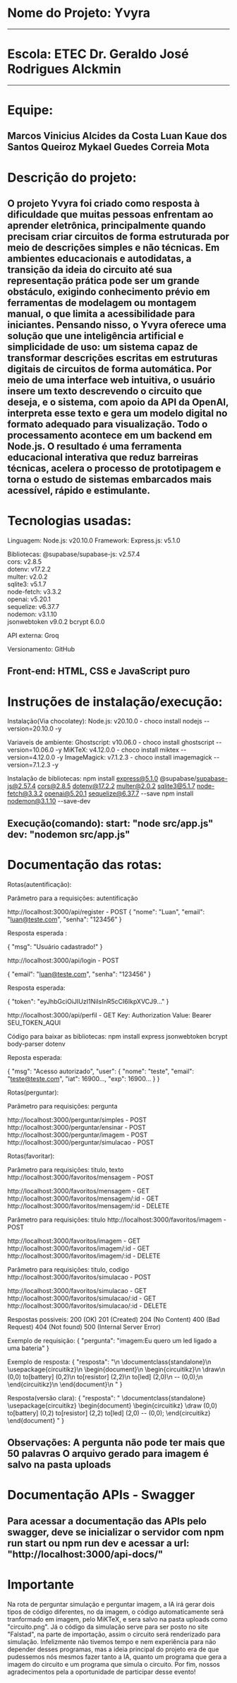 # Nome do Projeto: Yvyra
-----------------------------------------------------------------------------------------------------------------------------------
# Escola: ETEC Dr. Geraldo José Rodrigues Alckmin
-----------------------------------------------------------------------------------------------------------------------------------
# Equipe:
Marcos Vinicius Alcides da Costa
Luan Kaue dos Santos Queiroz
Mykael Guedes Correia Mota
-----------------------------------------------------------------------------------------------------------------------------------
# Descrição do projeto:
O projeto Yvyra foi criado como resposta à dificuldade que muitas pessoas enfrentam ao aprender eletrônica, principalmente quando precisam criar circuitos de forma estruturada por meio de descrições simples e não técnicas. Em ambientes educacionais e autodidatas, a transição da ideia do circuito até sua representação prática pode ser um grande obstáculo, exigindo conhecimento prévio em ferramentas de modelagem ou montagem manual, o que limita a acessibilidade para iniciantes. Pensando nisso, o Yvyra oferece uma solução que une inteligência artificial e simplicidade de uso: um sistema capaz de transformar descrições escritas em estruturas digitais de circuitos de forma automática. Por meio de uma interface web intuitiva, o usuário insere um texto descrevendo o circuito que deseja, e o sistema, com apoio da API da OpenAI, interpreta esse texto e gera um modelo digital no formato adequado para visualização. Todo o processamento acontece em um backend em Node.js. O resultado é uma ferramenta educacional interativa que reduz barreiras técnicas, acelera o processo de prototipagem e torna o estudo de sistemas embarcados mais acessível, rápido e estimulante.
-----------------------------------------------------------------------------------------------------------------------------------
# Tecnologias usadas:

Linguagem: Node.js: v20.10.0
Framework: Express.js: v5.1.0

Bibliotecas:
@supabase/supabase-js: v2.57.4  
cors: v2.8.5  
dotenv: v17.2.2  
multer: v2.0.2  
sqlite3: v5.1.7  
node-fetch: v3.3.2  
openai: v5.20.1  
sequelize: v6.37.7  
nodemon: v3.1.10  
jsonwebtoken v9.0.2
bcrypt 6.0.0


API externa: Groq

Versionamento: GitHub

Front-end:
HTML, CSS e JavaScript puro
-----------------------------------------------------------------------------------------------------------------------------------
# Instruções de instalação/execução:

Instalação(Via chocolatey):
Node.js: v20.10.0 - choco install nodejs --version=20.10.0 -y

Variaveis de ambiente:
Ghostscript: v10.06.0 - choco install ghostscript --version=10.06.0 -y
MiKTeX: v4.12.0.0 - choco install miktex --version=4.12.0.0 -y
ImageMagick: v7.1.2.3 - choco install imagemagick --version=7.1.2.3 -y

Instalação de bibliotecas:
npm install express@5.1.0 @supabase/supabase-js@2.57.4 cors@2.8.5 dotenv@17.2.2 multer@2.0.2 sqlite3@5.1.7 node-fetch@3.3.2 openai@5.20.1 sequelize@6.37.7 --save
npm install nodemon@3.1.10 --save-dev

Execução(comando):
start: "node src/app.js"
dev: "nodemon src/app.js"
-------------------------------------------------------------------------------------------------------------------
# Documentação das rotas:

Rotas(autentificação):

Parâmetro para a requisições: autentificação

http://localhost:3000/api/register - POST
{
  "nome": "Luan",
  "email": "luan@teste.com",
  "senha": "123456"
}

Resposta esperada :

{ "msg": "Usuário cadastrado!" }

http://localhost:3000/api/login - POST

{
  "email": "luan@teste.com",
  "senha": "123456"
}

Resposta esperada:

{
  "token": "eyJhbGciOiJIUzI1NiIsInR5cCI6IkpXVCJ9..."
}

http://localhost:3000/api/perfil - GET
Key: Authorization
Value: Bearer SEU_TOKEN_AQUI

Código para baixar as bibliotecas: npm install express jsonwebtoken bcrypt body-parser dotenv

Reposta esperada:

{
  "msg": "Acesso autorizado",
  "user": {
    "nome": "teste",
    "email": "teste@teste.com",
    "iat": 16900...,
    "exp": 16900...
  }
}

Rotas(perguntar):

Parâmetro para requisições: pergunta

http://localhost:3000/perguntar/simples - POST
http://localhost:3000/perguntar/ensinar - POST
http://localhost:3000/perguntar/imagem - POST
http://localhost:3000/perguntar/simulacao - POST

Rotas(favoritar):

Parâmetro para requisições: titulo, texto
http://localhost:3000/favoritos/mensagem - POST

http://localhost:3000/favoritos/mensagem - GET
http://localhost:3000/favoritos/mensagem/:id - GET
http://localhost:3000/favoritos/mensagem/:id - DELETE

Parâmetro para requisições: titulo
http://localhost:3000/favoritos/imagem - POST

http://localhost:3000/favoritos/imagem - GET
http://localhost:3000/favoritos/imagem/:id - GET
http://localhost:3000/favoritos/imagem/:id - DELETE

Parâmetro para requisições: titulo, codigo
http://localhost:3000/favoritos/simulacao - POST

http://localhost:3000/favoritos/simulacao - GET
http://localhost:3000/favoritos/simulacao/:id - GET
http://localhost:3000/favoritos/simulacao/:id - DELETE

Respostas possiveis:
200 (OK)
201 (Created)
204 (No Content)
400 (Bad Request)
404 (Not found)
500 (Internal Server Error)

Exemplo de requisição:
{
  "pergunta": "imagem:Eu quero um led ligado a uma bateria" 
}

Exemplo de resposta:
{
	"resposta": "\n      \\documentclass{standalone}\n      \\usepackage{circuitikz}\n      \\begin{document}\n      \\begin{circuitikz}\n        \\draw\n          (0,0) to[battery] (0,2)\n          to[resistor] (2,2)\n          to[led] (2,0)\n          -- (0,0);\n      \\end{circuitikz}\n      \\end{document}\n    "
}

Resposta(versão clara):
{
    "resposta": "
      \\documentclass{standalone}
      \\usepackage{circuitikz}
      \\begin{document}
      \\begin{circuitikz}
        \\draw
          (0,0) to[battery] (0,2)
          to[resistor] (2,2)
          to[led] (2,0)
          -- (0,0);
      \\end{circuitikz}
      \\end{document}
    "
}

Observações:
A pergunta não pode ter mais que 50 palavras
O arquivo gerado para imagem é salvo na pasta uploads
-----------------------------------------------------------------------------------------------------------------------------------
# Documentação APIs - Swagger
Para acessar a documentação das APIs pelo swagger, deve se inicializar o servidor com npm run start ou npm run dev
e acessar a url: "http://localhost:3000/api-docs/"
-----------------------------------------------------------------------------------------------------------------------------------
# Importante
Na rota de perguntar simulação e perguntar imagem, a IA irá gerar dois tipos de código diferentes, no da imagem, o código automaticamente será tranformado em imagem, pelo MiKTeX, e sera salvo na pasta uploads como "circuito.png". Já o código da simulação serve para ser posto no site "Falstad", na parte de importação, assim o circuito será renderizado para simulação. Infelizmente não tivemos tempo e nem experiência para não depender desses programas, mas a ideia principal do projeto era de que pudessemos nós mesmos fazer tanto a IA, quanto um programa que gera a imagem do circuito e um programa que simula o circuito. Por fim, nossos agradecimentos pela a oportunidade de participar desse evento!